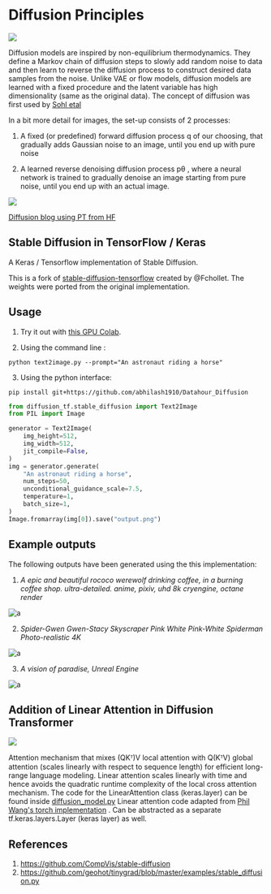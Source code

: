 # Diffusion Principles

<img src="https://lilianweng.github.io/posts/2021-07-11-diffusion-models/generative-overview.png">

Diffusion models are inspired by non-equilibrium thermodynamics. They define a Markov chain of diffusion steps to slowly add random noise to data and then learn to reverse the diffusion process to construct desired data samples from the noise. Unlike VAE or flow models, diffusion models are learned with a fixed procedure and the latent variable has high dimensionality (same as the original data). The concept of diffusion was first used by [Sohl etal](https://arxiv.org/abs/1503.03585)

In a bit more detail for images, the set-up consists of 2 processes:

1. A fixed (or predefined) forward diffusion process q of our choosing, that gradually adds Gaussian noise to an image, until you end up with pure noise

2. A learned reverse denoising diffusion process pθ , where a neural network is trained to gradually denoise an image starting from pure noise, until you end up with an actual image.

<img src="https://huggingface.co/blog/assets/78_annotated-diffusion/diffusion_figure.png">

[Diffusion blog using PT from HF](https://huggingface.co/blog/annotated-diffusion)






## Stable Diffusion in TensorFlow / Keras

A Keras / Tensorflow implementation of Stable Diffusion.

This is a fork of [stable-diffusion-tensorflow](https://github.com/fchollet/stable-diffusion-tensorflow)
created by @Fchollet. The weights were ported from the original implementation.


## Usage

1) Try it out with [this GPU Colab](https://colab.research.google.com/drive/1Nl4Z1WFKnw0FvbS0jFGYNsD4phFZNCZ_?usp=sharing).

2) Using the command line :

```
python text2image.py --prompt="An astronaut riding a horse"
```

3) Using the python interface:

```
pip install git+https://github.com/abhilash1910/Datahour_Diffusion
```

```python
from diffusion_tf.stable_diffusion import Text2Image
from PIL import Image

generator = Text2Image(
    img_height=512,
    img_width=512,
    jit_compile=False,
)
img = generator.generate(
    "An astronaut riding a horse",
    num_steps=50,
    unconditional_guidance_scale=7.5,
    temperature=1,
	batch_size=1,
)
Image.fromarray(img[0]).save("output.png")
```

## Example outputs

The following outputs have been generated using the this implementation:

1) *A epic and beautiful rococo werewolf drinking coffee, in a burning coffee shop. ultra-detailed. anime, pixiv, uhd 8k cryengine, octane render*

![a](https://user-images.githubusercontent.com/1890549/190841598-3d0b9bd1-d679-4c8d-bd5e-b1e24397b5c8.png)


2) *Spider-Gwen Gwen-Stacy Skyscraper Pink White Pink-White Spiderman Photo-realistic 4K*

![a](https://user-images.githubusercontent.com/1890549/190841999-689c9c38-ece4-46a0-ad85-f459ec64c5b8.png)


3) *A vision of paradise, Unreal Engine*

![a](https://user-images.githubusercontent.com/1890549/190841886-239406ea-72cb-4570-8f4c-fcd074a7ad7f.png)


## Addition of Linear Attention in Diffusion Transformer

<img src="https://github.com/lucidrains/linear-attention-transformer/blob/master/linear-attention.png?raw=true">

 Attention mechanism that mixes (QKᵀ)V local attention with Q(KᵀV) global attention (scales linearly with respect to sequence length) for efficient long-range language modeling. Linear attention scales linearly with time and hence avoids the quadratic runtime complexity of the local cross attention mechanism. The code for the LinearAttention class (keras.layer) can be found inside [diffusion_model.py](https://github.com/abhilash1910/Datahour_Diffusion/blob/9ed0be57a86b70dad346d3af02a710569e6d823d/diffusion_tf/diffusion_model.py#L37)
 Linear attention code adapted from  [Phil Wang's  torch implementation](https://github.com/lucidrains/linear-attention-transformer) . Can be abstracted as a separate tf.keras.layers.Layer (keras layer) as well.

## References

1) https://github.com/CompVis/stable-diffusion
2) https://github.com/geohot/tinygrad/blob/master/examples/stable_diffusion.py
